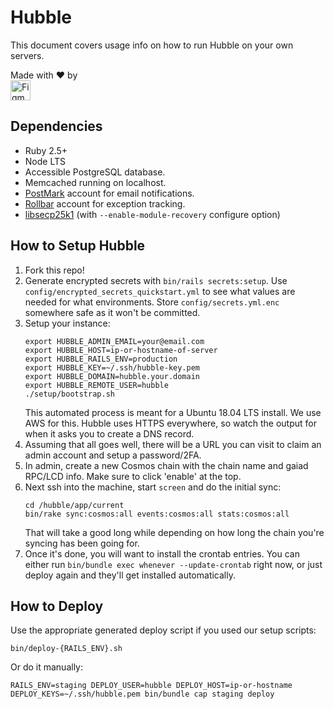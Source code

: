 # Hubble

This document covers usage info on how to run Hubble on your own servers.

Made with :heart: by<br/>
<a href='https://figment.network'><img alt='Figment Networks' src='http://figment-public-assets.s3.ca-central-1.amazonaws.com/figment-inline.svg' height='32px' align='bottom' /></a>


## Dependencies

- Ruby 2.5+
- Node LTS
- Accessible PostgreSQL database.
- Memcached running on localhost.
- [PostMark](https://postmarkapp.com) account for email notifications.
- [Rollbar](https://rollbar.com) account for exception tracking.
- [libsecp25k1](https://github.com/bitcoin-core/secp256k1) (with `--enable-module-recovery` configure option)


## How to Setup Hubble

1. Fork this repo!
1. Generate encrypted secrets with `bin/rails secrets:setup`. Use `config/encrypted_secrets_quickstart.yml` to see what values are needed for what environments. Store `config/secrets.yml.enc` somewhere safe as it won't be committed.
1. Setup your instance:
    ```
    export HUBBLE_ADMIN_EMAIL=your@email.com
    export HUBBLE_HOST=ip-or-hostname-of-server
    export HUBBLE_RAILS_ENV=production
    export HUBBLE_KEY=~/.ssh/hubble-key.pem
    export HUBBLE_DOMAIN=hubble.your.domain
    export HUBBLE_REMOTE_USER=hubble
    ./setup/bootstrap.sh
    ```
    This automated process is meant for a Ubuntu 18.04 LTS install. We use AWS for this. Hubble uses HTTPS everywhere, so watch the output for when it asks you to create a DNS record.
1. Assuming that all goes well, there will be a URL you can visit to claim an admin account and setup a password/2FA.
1. In admin, create a new Cosmos chain with the chain name and gaiad RPC/LCD info. Make sure to click 'enable' at the top.
1. Next ssh into the machine, start `screen` and do the initial sync:
    ```
    cd /hubble/app/current
    bin/rake sync:cosmos:all events:cosmos:all stats:cosmos:all
    ```
    That will take a good long while depending on how long the chain you're syncing has been going for.
1. Once it's done, you will want to install the crontab entries. You can either run `bin/bundle exec whenever --update-crontab` right now, or just deploy again and they'll get installed automatically.


## How to Deploy

Use the appropriate generated deploy script if you used our setup scripts:

```
bin/deploy-{RAILS_ENV}.sh
```

Or do it manually:

```
RAILS_ENV=staging DEPLOY_USER=hubble DEPLOY_HOST=ip-or-hostname DEPLOY_KEYS=~/.ssh/hubble.pem bin/bundle cap staging deploy
```
